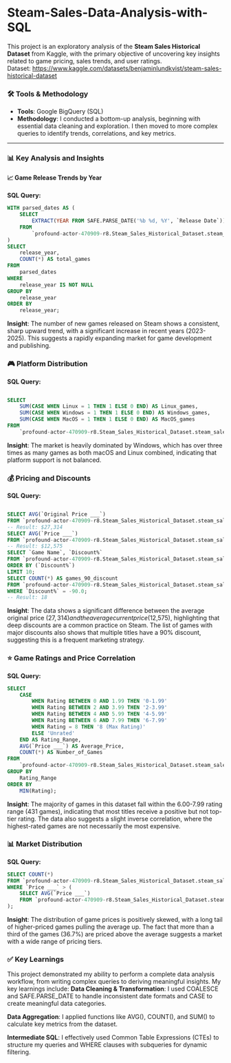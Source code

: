 # Steam-Sales-Data-Analysis-with-SQL
This project is an exploratory analysis of the **Steam Sales Historical Dataset** from Kaggle, with the primary objective of uncovering key insights related to game pricing, sales trends, and user ratings.  
Dataset: https://www.kaggle.com/datasets/benjaminlundkvist/steam-sales-historical-dataset

### 🛠️ Tools & Methodology

- **Tools**: Google BigQuery (SQL)  
- **Methodology**: I conducted a bottom-up analysis, beginning with essential data cleaning and exploration. I then moved to more complex queries to identify trends, correlations, and key metrics.

---

### 📊 Key Analysis and Insights

#### 📈 Game Release Trends by Year

**SQL Query:**
```sql
WITH parsed_dates AS (
    SELECT
        EXTRACT(YEAR FROM SAFE.PARSE_DATE('%b %d, %Y', `Release Date`)) AS release_year
    FROM
        `profound-actor-470909-r8.Steam_Sales_Historical_Dataset.steam_sales`
)
SELECT
    release_year,
    COUNT(*) AS total_games
FROM
    parsed_dates
WHERE
    release_year IS NOT NULL
GROUP BY
    release_year
ORDER BY
    release_year;

```

**Insight**: The number of new games released on Steam shows a consistent, sharp upward trend, with a significant increase in recent years (2023-2025). This suggests a rapidly expanding market for game development and publishing.

### 🎮 Platform Distribution

**SQL Query:**
```sql

SELECT
    SUM(CASE WHEN Linux = 1 THEN 1 ELSE 0 END) AS Linux_games,
    SUM(CASE WHEN Windows = 1 THEN 1 ELSE 0 END) AS Windows_games,
    SUM(CASE WHEN MacOS = 1 THEN 1 ELSE 0 END) AS MacOS_games
FROM
    `profound-actor-470909-r8.Steam_Sales_Historical_Dataset.steam_sales`;
```

**Insight**: The market is heavily dominated by Windows, which has over three times as many games as both macOS and Linux combined, indicating that platform support is not balanced.

### 💰 Pricing and Discounts

**SQL Query:**
```sql

SELECT AVG(`Original Price ___`) 
FROM `profound-actor-470909-r8.Steam_Sales_Historical_Dataset.steam_sales`;
-- Result: $27,314
SELECT AVG(`Price ___`) 
FROM `profound-actor-470909-r8.Steam_Sales_Historical_Dataset.steam_sales`;
-- Result: $12,575
SELECT `Game Name`, `Discount%` 
FROM `profound-actor-470909-r8.Steam_Sales_Historical_Dataset.steam_sales`
ORDER BY (`Discount%`) 
LIMIT 10;
SELECT COUNT(*) AS games_90_discount 
FROM `profound-actor-470909-r8.Steam_Sales_Historical_Dataset.steam_sales`
WHERE `Discount%` = -90.0;
-- Result: 18
```
**Insight**: The data shows a significant difference between the average original price ($27,314) and the average current price ($12,575), highlighting that deep discounts are a common practice on Steam. The list of games with major discounts also shows that multiple titles have a 90% discount, suggesting this is a frequent marketing strategy.

### ⭐ Game Ratings and Price Correlation
**SQL Query:**
```sql
SELECT
    CASE
        WHEN Rating BETWEEN 0 AND 1.99 THEN '0-1.99'
        WHEN Rating BETWEEN 2 AND 3.99 THEN '2-3.99'
        WHEN Rating BETWEEN 4 AND 5.99 THEN '4-5.99'
        WHEN Rating BETWEEN 6 AND 7.99 THEN '6-7.99'
        WHEN Rating = 8 THEN '8 (Max Rating)'
        ELSE 'Unrated'
    END AS Rating_Range,
    AVG(`Price ___`) AS Average_Price,
    COUNT(*) AS Number_of_Games
FROM
    `profound-actor-470909-r8.Steam_Sales_Historical_Dataset.steam_sales`
GROUP BY
    Rating_Range
ORDER BY
    MIN(Rating);
```
**Insight**: The majority of games in this dataset fall within the 6.00-7.99 rating range (431 games), indicating that most titles receive a positive but not top-tier rating. The data also suggests a slight inverse correlation, where the highest-rated games are not necessarily the most expensive.

### 📊 Market Distribution
**SQL Query:**
```sql
SELECT COUNT(*)
FROM `profound-actor-470909-r8.Steam_Sales_Historical_Dataset.steam_sales`
WHERE `Price ___` > (
    SELECT AVG(`Price ___`) 
    FROM `profound-actor-470909-r8.Steam_Sales_Historical_Dataset.steam_sales`
);
```
**Insight**: The distribution of game prices is positively skewed, with a long tail of higher-priced games pulling the average up. The fact that more than a third of the games (36.7%) are priced above the average suggests a market with a wide range of pricing tiers.

### ✅ Key Learnings

This project demonstrated my ability to perform a complete data analysis workflow, from writing complex queries to deriving meaningful insights. 
My key learnings include:
**Data Cleaning & Transformation**: I used COALESCE and SAFE.PARSE_DATE to handle inconsistent date formats and CASE to create meaningful data categories.

**Data Aggregation**: I applied functions like AVG(), COUNT(), and SUM() to calculate key metrics from the dataset.

**Intermediate SQL**: I effectively used Common Table Expressions (CTEs) to structure my queries and WHERE clauses with subqueries for dynamic filtering.
